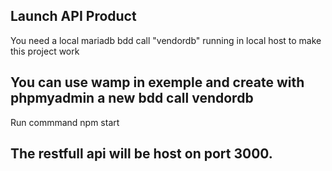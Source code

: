 ## Launch API Product
You need a local mariadb bdd call "vendordb" running in local host to make this project work
## You can use wamp in exemple and create with phpmyadmin a new bdd call vendordb
Run commmand npm start
## The restfull api will be host on port 3000.